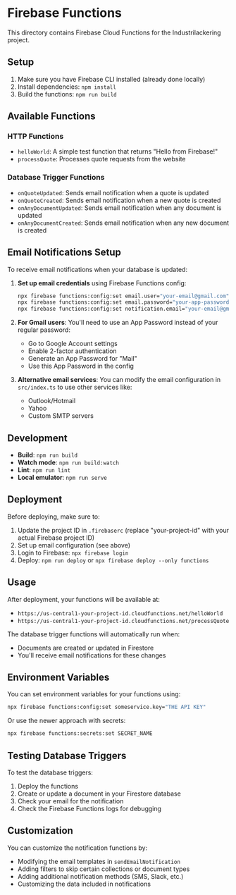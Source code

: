 # Firebase Functions

This directory contains Firebase Cloud Functions for the Industrilackering project.

## Setup

1. Make sure you have Firebase CLI installed (already done locally)
2. Install dependencies: `npm install`
3. Build the functions: `npm run build`

## Available Functions

### HTTP Functions
- `helloWorld`: A simple test function that returns "Hello from Firebase!"
- `processQuote`: Processes quote requests from the website

### Database Trigger Functions
- `onQuoteUpdated`: Sends email notification when a quote is updated
- `onQuoteCreated`: Sends email notification when a new quote is created
- `onAnyDocumentUpdated`: Sends email notification when any document is updated
- `onAnyDocumentCreated`: Sends email notification when any new document is created

## Email Notifications Setup

To receive email notifications when your database is updated:

1. **Set up email credentials** using Firebase Functions config:
   ```bash
   npx firebase functions:config:set email.user="your-email@gmail.com"
   npx firebase functions:config:set email.password="your-app-password"
   npx firebase functions:config:set notification.email="your-email@gmail.com"
   ```

2. **For Gmail users**: You'll need to use an App Password instead of your regular password:
   - Go to Google Account settings
   - Enable 2-factor authentication
   - Generate an App Password for "Mail"
   - Use this App Password in the config

3. **Alternative email services**: You can modify the email configuration in `src/index.ts` to use other services like:
   - Outlook/Hotmail
   - Yahoo
   - Custom SMTP servers

## Development

- **Build**: `npm run build`
- **Watch mode**: `npm run build:watch`
- **Lint**: `npm run lint`
- **Local emulator**: `npm run serve`

## Deployment

Before deploying, make sure to:

1. Update the project ID in `.firebaserc` (replace "your-project-id" with your actual Firebase project ID)
2. Set up email configuration (see above)
3. Login to Firebase: `npx firebase login`
4. Deploy: `npm run deploy` or `npx firebase deploy --only functions`

## Usage

After deployment, your functions will be available at:
- `https://us-central1-your-project-id.cloudfunctions.net/helloWorld`
- `https://us-central1-your-project-id.cloudfunctions.net/processQuote`

The database trigger functions will automatically run when:
- Documents are created or updated in Firestore
- You'll receive email notifications for these changes

## Environment Variables

You can set environment variables for your functions using:
```bash
npx firebase functions:config:set someservice.key="THE API KEY"
```

Or use the newer approach with secrets:
```bash
npx firebase functions:secrets:set SECRET_NAME
```

## Testing Database Triggers

To test the database triggers:

1. Deploy the functions
2. Create or update a document in your Firestore database
3. Check your email for the notification
4. Check the Firebase Functions logs for debugging

## Customization

You can customize the notification functions by:
- Modifying the email templates in `sendEmailNotification`
- Adding filters to skip certain collections or document types
- Adding additional notification methods (SMS, Slack, etc.)
- Customizing the data included in notifications